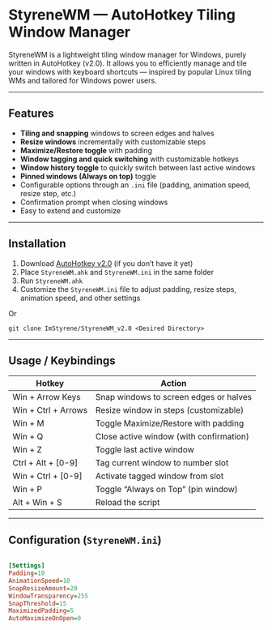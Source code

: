# StyreneWM — AutoHotkey Tiling Window Manager

StyreneWM is a lightweight tiling window manager for Windows, purely written in AutoHotkey (v2.0).
It allows you to efficiently manage and tile your windows with keyboard shortcuts — inspired by popular Linux tiling WMs and tailored for Windows power users.

---

## Features

- **Tiling and snapping** windows to screen edges and halves  
- **Resize windows** incrementally with customizable steps  
- **Maximize/Restore toggle** with padding  
- **Window tagging and quick switching** with customizable hotkeys  
- **Window history toggle** to quickly switch between last active windows  
- **Pinned windows (Always on top)** toggle  
- Configurable options through an `.ini` file (padding, animation speed, resize step, etc.)  
- Confirmation prompt when closing windows  
- Easy to extend and customize  

---

## Installation

1. Download [AutoHotkey v2.0](https://www.autohotkey.com/) (if you don’t have it yet)  
2. Place `StyreneWM.ahk` and `StyreneWM.ini` in the same folder  
3. Run `StyreneWM.ahk`  
4. Customize the `StyreneWM.ini` file to adjust padding, resize steps, animation speed, and other settings  

Or

```
git clone ImStyrene/StyreneWM_v2.0 <Desired Directory>
```
---

## Usage / Keybindings

| Hotkey             | Action                                    |
|--------------------|-------------------------------------------|
| Win + Arrow Keys    | Snap windows to screen edges or halves    |
| Win + Ctrl + Arrows | Resize window in steps (customizable)     |
| Win + M            | Toggle Maximize/Restore with padding       |
| Win + Q            | Close active window (with confirmation)    |
| Win + Z            | Toggle last active window                   |
| Ctrl + Alt + [0-9] | Tag current window to number slot           |
| Win + Ctrl + [0-9] | Activate tagged window from slot            |
| Win + P            | Toggle “Always on Top” (pin window)         |
| Alt + Win + S       | Reload the script                            |

---

## Configuration (`StyreneWM.ini`)
```ini

[Settings]
Padding=10
AnimationSpeed=10
SnapResizeAmount=20
WindowTransparency=255
SnapThreshold=15
MaximizedPadding=5
AutoMaximizeOnOpen=0
```
